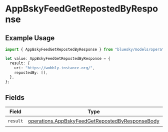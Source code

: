 # AppBskyFeedGetRepostedByResponse

## Example Usage

```typescript
import { AppBskyFeedGetRepostedByResponse } from "bluesky/models/operations";

let value: AppBskyFeedGetRepostedByResponse = {
  result: {
    uri: "https://wobbly-instance.org/",
    repostedBy: [],
  },
};
```

## Fields

| Field                                                                                                              | Type                                                                                                               | Required                                                                                                           | Description                                                                                                        |
| ------------------------------------------------------------------------------------------------------------------ | ------------------------------------------------------------------------------------------------------------------ | ------------------------------------------------------------------------------------------------------------------ | ------------------------------------------------------------------------------------------------------------------ |
| `result`                                                                                                           | [operations.AppBskyFeedGetRepostedByResponseBody](../../models/operations/appbskyfeedgetrepostedbyresponsebody.md) | :heavy_check_mark:                                                                                                 | N/A                                                                                                                |